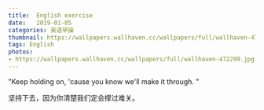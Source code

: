 ```yaml
---
title:  English exercise
date:   2019-01-05
categories: 英语早操
thumbnail: https://wallpapers.wallhaven.cc/wallpapers/full/wallhaven-472299.jpg
tags: English
photos:
- https://wallpapers.wallhaven.cc/wallpapers/full/wallhaven-472299.jpg
---
```


"Keep holding on, 'cause you know we'll make it through. "
<p>坚持下去，因为你清楚我们定会撑过难关。</p>
